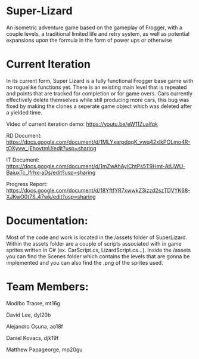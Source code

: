 # Super-Lizard

 An isometric adventure game based on the gameplay of Frogger, with a couple levels, a traditional limited life and retry system, as well as potential expansions upon the formula in the form of power ups or otherwise  
 
# Current Iteration

In its current form, Super Lizard is a fully functional Frogger base game with no roguelike functions yet. There is an existing main level that is repeated and points that are tracked for completion or for game overs. Cars currently effectively delete themselves while still producing more cars, this bug was fixed by making the clones a seperate game object which was deleted after a yielded time.
 
 Video of current iteration demo:
 https://youtu.be/eW11Zualfqk
 
 RD Document:
 https://docs.google.com/document/d/1MLYxarpdqqK_vwq42xlkPOLmo4R-tOXyvw_jEhovtmU/edit?usp=sharing
 
 IT Document:
 https://docs.google.com/document/d/1mZwAhAylChtPs5T9Hmt-AtUWU-BaiuxTc_lfrhx-aDs/edit?usp=sharing
 
 Progress Report:
 https://docs.google.com/document/d/18YftfYR7xwwkZ3izzd2szTDVYK68-XJKwO0t7S_47wk/edit?usp=sharing
 
 
 # Documentation:
 
 Most of the code and work is located in the /assets folder of SuperLizard. Within the assets folder are a couple of scripts associated with in game sprites written in C# (ex. CarScript.cs, LizardScript.cs...). Inside the /assets you can find the Scenes folder which contains the levels that are gonna be implemented and you can also find the .png of the sprites used.
 
 # Team Members:  
 Modibo Traore, mt16g 
 
 David Lee, dyl20b 
 
 Alejandro Osuna, ao18f 
 
 Daniel Kovacs, djk19f 
 
 Matthew Papageorge, mp20gu
